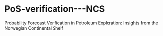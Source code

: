 # PoS-verification---NCS
Probability Forecast Verification in Petroleum Exploration: Insights from the Norwegian Continental Shelf
